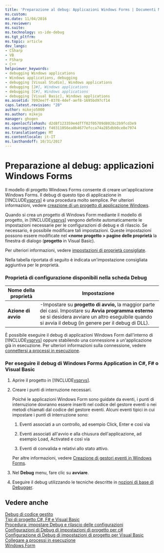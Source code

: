 ```yaml
---
title: 'Preparazione al debug: Applicazioni Windows Forms | Documenti Microsoft'
ms.custom: 
ms.date: 11/04/2016
ms.reviewer: 
ms.suite: 
ms.technology: vs-ide-debug
ms.tgt_pltfrm: 
ms.topic: article
dev_langs:
- CSharp
- VB
- FSharp
- C++
helpviewer_keywords:
- debugging Windows applications
- Windows applications, debugging
- debugging [Visual Studio], Windows applications
- debugging [J#], Windows applications
- debugging [C#], Windows applications
- debugging [Visual Basic], Windows applications
ms.assetid: 7092ee7f-8378-4def-aef8-1695bd97cf14
caps.latest.revision: "28"
author: mikejo5000
ms.author: mikejo
manager: ghogen
ms.openlocfilehash: d2d8f123359e4dfff02f05709d8028c2b9fcd3e9
ms.sourcegitcommit: f40311056ea0b4677efcca74a285dbb0ce0e7974
ms.translationtype: MT
ms.contentlocale: it-IT
ms.lasthandoff: 10/31/2017
---
```

# <a name="debugging-preparation-windows-forms-applications"></a>Preparazione al debug: applicazioni Windows Forms
Il modello di progetto Windows Forms consente di creare un'applicazione Windows Forms. Il debug di questo tipo di applicazione in [!INCLUDE[vsprvs](../code-quality/includes/vsprvs_md.md)] è una procedura molto semplice. Per ulteriori informazioni, vedere [creazione di un progetto di applicazione Windows](http://msdn.microsoft.com/en-us/b2f93fed-c635-4705-8d0e-cf079a264efa).  
  
 Quando si crea un progetto di Windows Form mediante il modello di progetto, in [!INCLUDE[vsprvs](../code-quality/includes/vsprvs_md.md)] vengono definite automaticamente le impostazioni necessarie per le configurazioni di debug e di rilascio. Se necessario, è possibile modificare tali impostazioni. Queste impostazioni possono essere modificate nel  **\<nome progetto > pagine delle proprietà** la finestra di dialogo (**progetto** in Visual Basic).  
  
 Per ulteriori informazioni, vedere [impostazioni di proprietà consigliate](../debugger/managed-debugging-recommended-property-settings.md).  
  
 Nella tabella riportata di seguito è indicata un'impostazione consigliata aggiuntiva per le proprietà.  
  
### <a name="configuration-properties-in-debug-tab"></a>Proprietà di configurazione disponibili nella scheda Debug  
  
|**Nome della proprietà**|**Impostazione**|  
|-----------------------|-----------------|  
|**Azione di avvio**|-Impostare su **progetto di avvio,** la maggior parte dei casi. Impostare su **Avvia programma esterno** se si desidera avviare un altro eseguibile quando si avvia il debug (in genere per il debug di DLL).|  
  
 È possibile eseguire il debug di applicazioni Windows Form dall'interno di [!INCLUDE[vsprvs](../code-quality/includes/vsprvs_md.md)] oppure stabilendo una connessione a un'applicazione già in esecuzione. Per ulteriori informazioni sulla connessione, vedere [connettersi a processi in esecuzione](../debugger/attach-to-running-processes-with-the-visual-studio-debugger.md).  
  
### <a name="to-debug-a-c-f-or-visual-basic-windows-forms-application"></a>Per eseguire il debug di Windows Forms Application in C#, F# o Visual Basic  
  
1.  Aprire il progetto in [!INCLUDE[vsprvs](../code-quality/includes/vsprvs_md.md)].  
  
2.  Creare i punti di interruzione necessari.  
  
     Poiché le applicazioni Windows Form sono guidate da eventi, i punti di interruzione dovranno essere inseriti nel codice del gestore eventi o nei metodi chiamati dal codice del gestore eventi. Alcuni eventi tipici in cui impostare i punti di interruzione sono:  
  
    1.  Eventi associati a un controllo, ad esempio Click, Enter e così via  
  
    2.  Eventi associati all'avvio e alla chiusura dell'applicazione, ad esempio Load, Activated e così via  
  
    3.  Eventi di convalida e relativi allo stato attivo.  
  
     Per altre informazioni, vedere [Creazione di gestori eventi in Windows Forms](/dotnet/framework/winforms/creating-event-handlers-in-windows-forms).  
  
3.  Nel **Debug** menu, fare clic su **avviare**.  
  
4.  Eseguire il debug utilizzando le tecniche descritte in [nozioni di base di Debugger](../debugger/debugger-basics.md).  
  
## <a name="see-also"></a>Vedere anche  
 [Debug di codice gestito](../debugger/debugging-managed-code.md)   
 [Tipi di progetto C#, F# e Visual Basic](../debugger/debugging-preparation-csharp-f-hash-and-visual-basic-project-types.md)   
 [Procedura: impostare Debug e rilascio delle configurazioni](../debugger/how-to-set-debug-and-release-configurations.md)   
 [Configurazioni di Debug di impostazioni di progetto per c#](../debugger/project-settings-for-csharp-debug-configurations.md)   
 [Configurazione di Debug di impostazioni di progetto per Visual Basic](../debugger/project-settings-for-a-visual-basic-debug-configuration.md)   
 [Collegare a processi in esecuzione](../debugger/attach-to-running-processes-with-the-visual-studio-debugger.md)   
 [Windows Form](/dotnet/framework/winforms/index)